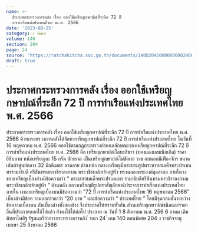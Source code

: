 ```yaml
---
name: >-
  ประกาศกระทรวงการคลัง เรื่อง ออกใช้เหรียญกษาปณ์ที่ระลึก 72 ปี
  การท่าเรือแห่งประเทศไทย พ.ศ. 2566
date: '2023-08-25'
category: ง พิเศษ
volume: 140
section: 204
page: 24
source: 'https://ratchakitcha.soc.go.th/documents/140D204S0000000002400.pdf'
draft: true
---
```


# ประกาศกระทรวงการคลัง เรื่อง ออกใช้เหรียญกษาปณ์ที่ระลึก 72 ปี การท่าเรือแห่งประเทศไทย พ.ศ. 2566

ประกาศกระทรวงการคลัง เรื่อง ออกใช้เหรียญกษาปณ์ที่ระลึก 72 ปี การท่าเรือแห่งประเทศไทย พ.ศ. 2566 ด้วยกระทรวงการคลังได้จัดทาเหรียญกษาปณ์ที่ระลึก 72 ปี การท่าเรือแห่งประเทศไทย ในวันที่ 16 พฤษภาคม พ.ศ. 2566 ออกใช้ตามกฎกระทรวงกำหนดลักษณะของเหรียญกษาปณ์ที่ระลึก 72 ปี การท่าเรือแห่งประเทศไทย พ.ศ. 2566 คือ เหรียญกษาปณ์โลหะสีขาว (ทองแดงผสมนิกเกิล) ราคายี่สิบบาท หนักเหรียญละ 15 กรัม ลักษณะ เป็นเหรียญกษาปณ์ไม่ขัดเงา วงข อบนอกมีเฟืองจักร ขนาด เส้นผ่าศูนย์กลาง 32 มิลลิเมตร ลวดลาย ด้านหน้า กลางเหรียญมีพระบรมรูปพระบาทสมเด็จพระปรเมนทรรามาธิบดี ศรีสินทรมหาวชิราลงกรณ พระวชิรเกล้าเจ้าอยู่หัว ทรงฉลองพระองค์ชุดสากล ภายในวงขอบเหรียญเบื้องล่างมีข้อความว่า “ พระบาทสมเด็จพระปรเมนทร รามาธิบดีศรีสินทรมหาวชิราลงกรณ พระวชิรเกล้าเจ้าอยู่หัว ” ด้านหลัง กลางเหรียญมีรูปตราสัญลักษณ์ประจาการท่าเรือแห่งประเทศไทย ภายในวงขอบเหรียญเบื้องบนมีข้อความว่า “72 ปี การท่าเรือแห่งประเทศไทย 16 พฤษภาคม 2566” เบื้องล่างมีข้อค วามบอกราคาว่า “20 บาท ” และข้อความว่า “ ประเทศไทย ” โดยมีจุดกลมคั่นระหว่างข้อความเบื้องบน กับเบื้องล่างทั้งสองข้าง จึงประกาศให้ทราบทั่วกัน ส่วนเหรียญกษาปณ์ชนิดและราคาอื่นที่ประกาศออกใช้ไปแล้ว ยังคงใช้ได้ต่อไป ประกาศ ณ วันที่ 1 8 สิงหาคม พ.ศ. 256 6 อาคม เติมพิทยาไพสิฐ รัฐมนตรีว่าการกระทรวงการคลัง ้ หนา 24 ่ เลม 140 ตอนพิเศษ 204 ง ราชกิจจานุเบกษา 25 สิงหาคม 2566
